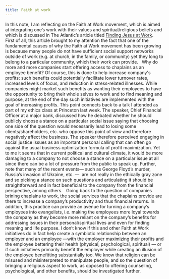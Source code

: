 ```yaml
---
title: Faith at work
---
```


In this note, I am reflecting on the Faith at Work movement, which is aimed at integrating one’s work with their values and spiritual/religious beliefs and which is discussed in The Atlantic’s article titled [Finding Jesus at Work](https://www.theatlantic.com/business/archive/2016/02/work-secularization-chaplaincies/462987).
 
First of all, this article brought to my attention the fact that one of the fundamental causes of why the Faith at Work movement has been growing is because many people do not have sufficient social support networks outside of work (e.g. at church, in the family, or community) yet they long to belong to a particular community, which their work can provide. 
 
Why do more and more companies start offering access to chaplains as an employee benefit? Of course, this is done to help increase company's profits: such benefits could potentially facilitate lower turnover rates, increased levels of focus, and reduction in stress-related illnesses. While companies might market such benefits as wanting their employees to have the opportunity to bring their whole selves to work and to find meaning and purpose, at the end of the day such initiatives are implemented with the goal of increasing profits. This point connects back to a talk I attended as part of my ethics class at Princeton last week. The speaker, Chief Financial Officer at a major bank, discussed how he debated whether he should publicly choose a stance on a particular social issue saying that choosing one side of the question would necessarily lead to losing some clients/shareholders, etc. who oppose this point of view and therefore negatively affect the business. The speaker therefore perceived engaging in social justice issues as an important personal calling that can often go against the usual business optimization formula of profit maximization. Yet to me it seems that in current political and cultural climate, it would be more damaging to a company to not choose a stance on a particular issue at all since there can be a lot of pressure from the public to speak up. Further, note that many of the recent events— such as George Floyd’s murder, Russia’s invasion of Ukraine, etc. —  are not really in the ethically gray zone and so picking a stance on such questions and articulating it should be straightforward and in fact beneficial to the company from the financial perspective, among others. 
 
Going back to the question of companies brining chaplains to work, the social services that the chaplains provide are there to increase a company’s productivity and thus financial returns. In addition, this practice can provide an avenue for turning a company’s employees into evangelists, i.e. making the employees more loyal towards the company as they become more reliant on the company’s benefits for addressing issues in their personal/spiritual lives and even for finding meaning and life purpose. I don’t know if this and other Faith at Work initiatives do in fact help create a symbiotic relationship between an employer and an employee —with the employer maximizing their profits and the employee bettering their health (physical, psychological, spiritual) — or if such initiatives primarily benefit the employer while creating an illusion of the employee benefitting substantially too. We know that religion can be misused and misinterpreted to manipulate people, and so the question of bringing a religious aspect to work, as opposed to offering counseling, psychological, and other benefits, should be investigated further.  
 
